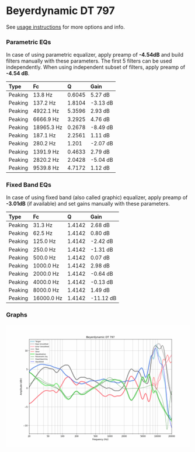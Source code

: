 # Beyerdynamic DT 797
See [usage instructions](https://github.com/jaakkopasanen/AutoEq#usage) for more options and info.

### Parametric EQs
In case of using parametric equalizer, apply preamp of **-4.54dB** and build filters manually
with these parameters. The first 5 filters can be used independently.
When using independent subset of filters, apply preamp of **-4.54 dB**.

| Type    | Fc         |      Q | Gain     |
|:--------|:-----------|:-------|:---------|
| Peaking | 13.8 Hz    | 0.6045 | 5.27 dB  |
| Peaking | 137.2 Hz   | 1.8104 | -3.13 dB |
| Peaking | 4922.1 Hz  | 5.3596 | 2.93 dB  |
| Peaking | 6666.9 Hz  | 3.2925 | 4.76 dB  |
| Peaking | 18965.3 Hz | 0.2678 | -8.49 dB |
| Peaking | 187.1 Hz   | 2.2561 | 1.11 dB  |
| Peaking | 280.2 Hz   | 1.201  | -2.07 dB |
| Peaking | 1391.9 Hz  | 0.4633 | 2.79 dB  |
| Peaking | 2820.2 Hz  | 2.0428 | -5.04 dB |
| Peaking | 9539.8 Hz  | 4.7172 | 1.12 dB  |

### Fixed Band EQs
In case of using fixed band (also called graphic) equalizer, apply preamp of **-3.01dB**
(if available) and set gains manually with these parameters.

| Type    | Fc         |      Q | Gain      |
|:--------|:-----------|:-------|:----------|
| Peaking | 31.3 Hz    | 1.4142 | 2.68 dB   |
| Peaking | 62.5 Hz    | 1.4142 | 0.80 dB   |
| Peaking | 125.0 Hz   | 1.4142 | -2.42 dB  |
| Peaking | 250.0 Hz   | 1.4142 | -1.31 dB  |
| Peaking | 500.0 Hz   | 1.4142 | 0.07 dB   |
| Peaking | 1000.0 Hz  | 1.4142 | 2.98 dB   |
| Peaking | 2000.0 Hz  | 1.4142 | -0.64 dB  |
| Peaking | 4000.0 Hz  | 1.4142 | -0.13 dB  |
| Peaking | 8000.0 Hz  | 1.4142 | 1.49 dB   |
| Peaking | 16000.0 Hz | 1.4142 | -11.12 dB |

### Graphs
![](./Beyerdynamic%20DT%20797.png)